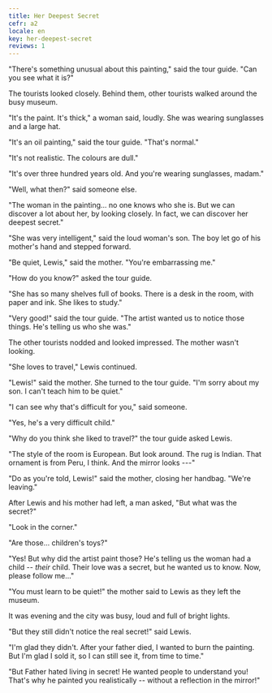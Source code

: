 ```yaml
---
title: Her Deepest Secret
cefr: a2
locale: en
key: her-deepest-secret
reviews: 1
---
```


"There's something unusual about this painting," said the tour guide. "Can you see what it is?"

The tourists looked closely. Behind them, other tourists walked around the busy museum.

"It's the paint. It's thick," a woman said, loudly. She was wearing sunglasses and a large hat.

"It's an oil painting," said the tour guide. "That's normal."

"It's not realistic. The colours are dull."

"It's over three hundred years old. And you're wearing sunglasses, madam."

"Well, what then?" said someone else.

"The woman in the painting... no one knows who she is. But we can discover a lot about her, by looking closely. In fact, we can discover her deepest secret."

"She was very intelligent," said the loud woman's son. The boy let go of his mother's hand and stepped forward.

"Be quiet, Lewis," said the mother. "You're embarrassing me."

"How do you know?" asked the tour guide.

"She has so many shelves full of books. There is a desk in the room, with paper and ink. She likes to study."

"Very good!" said the tour guide. "The artist wanted us to notice those things. He's telling us who she was."

The other tourists nodded and looked impressed. The mother wasn't looking.

"She loves to travel," Lewis continued.

"Lewis!" said the mother. She turned to the tour guide. "I'm sorry about my son. I can't teach him to be quiet."

"I can see why that's difficult for you," said someone.

"Yes, he's a very difficult child."

"Why do you think she liked to travel?" the tour guide asked Lewis.

"The style of the room is European. But look around. The rug is Indian. That ornament is from Peru, I think. And the mirror looks ---"

"Do as you're told, Lewis!" said the mother, closing her handbag. "We're leaving."

After Lewis and his mother had left, a man asked, "But what was the secret?"

"Look in the corner."

"Are those... children's toys?"

"Yes! But why did the artist paint those? He's telling us the woman had a child -- *their* child. Their love was a secret, but he wanted us to know. Now, please follow me..."

"You must learn to be quiet!" the mother said to Lewis as they left the museum.

It was evening and the city was busy, loud and full of bright lights.

"But they still didn't notice the real secret!" said Lewis.

"I'm glad they didn't. After your father died, I wanted to burn the painting. But I'm glad I sold it, so I can still see it, from time to time."

"But Father hated living in secret! He wanted people to understand you! That's why he painted you realistically -- without a reflection in the mirror!"